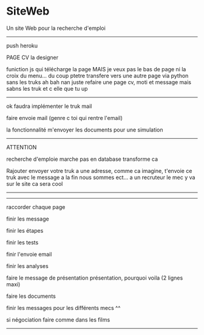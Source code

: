 # SiteWeb

Un site Web pour la recherche d'emploi

--------------------------------------------------
push heroku

PAGE CV la designer

funiction js qui télécharge la page MAIS je veux pas le bas de page ni la croix du menu... du coup ptetre transfere vers une autre
page via python sans les truks ah bah nan juste refaire une page cv, moti et message mais sabns les truk et c elle que tu up

-----------------------------------------------------


ok faudra implémenter le truk mail

faire envoie mail (genre c toi qui rentre l'email)

la fonctionnalité m'envoyer les documents pour une simulation


--------------------------------------------------

ATTENTION 

recherche d'emploie marche pas en database transforme ca

Rajouter envoyer votre truk a une adresse, comme ca imagine, t'envoie ce truk avec le message a la fin nous sommes ect...
a un recruteur le mec y va sur le site ca sera cool

-------------------------------------------------



-------------------------------------------------------------------------------------------------------------------------------

raccorder chaque page

finir les message

finir les étapes

finir les tests

finir l'envoie email

finir les analyses

faire le message de présentation présentation, pourquoi voila (2 lignes maxi)

faire les documents

finir les messages pour les différents mecs ^^

si négociation faire comme dans les films

-------------------------------------------------------------------------------------------------------------------------------




